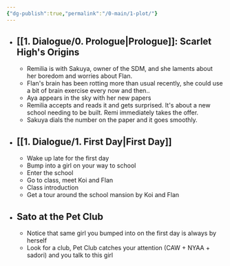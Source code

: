 ```yaml
---
{"dg-publish":true,"permalink":"/0-main/1-plot/"}
---
```


- ## [[1. Dialogue/0. Prologue\|Prologue]]: Scarlet High's Origins
	- Remilia is with Sakuya, owner of the SDM, and she laments about her boredom and worries about Flan.
	- Flan's brain has been rotting more than usual recently, she could use a bit of brain exercise every now and then..
	- Aya appears in the sky with her new papers
	- Remilia accepts and reads it and gets surprised. It's about a new school needing to be built. Remi immediately takes the offer.
	- Sakuya dials the number on the paper and it goes smoothly.
- ## [[1. Dialogue/1. First Day\|First Day]]
	- Wake up late for the first day
	- Bump into a girl on your way to school
	- Enter the school
	- Go to class, meet Koi and Flan
	- Class introduction
	- Get a tour around the school mansion by Koi and Flan
- ## Sato at the Pet Club
	- Notice that same girl you bumped into on the first day is always by herself
	- Look for a club, Pet Club catches your attention (CAW + NYAA + sadori) and you talk to this girl